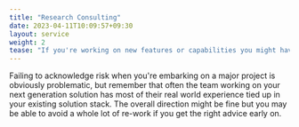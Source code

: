 ```yaml
---
title: "Research Consulting"
date: 2023-04-11T10:09:57+09:30
layout: service
weight: 2
tease: "If you're working on new features or capabilities you might have an unacceptable level of uncertainty around delivery or likelihood of success. Bring in a lateral thinker with a track record of seeing the critical flaws and identifying elegent solutions."
---
```


Failing to acknowledge risk when you're embarking on a major project is obviously problematic, but remember that often the team working on your next generation solution has most of their real world experience tied up in your existing solution stack. The overall direction might be fine but you may be able to avoid a whole lot of re-work if you get the right advice early on.
